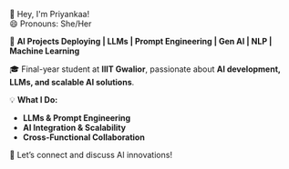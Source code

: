 <!---👋 Hey, it's Priyankaa! 
😄 Pronouns: She/Her
- 🔭 I’m currently a final year Student at IIIT Gwalior.
- 💬 Would Love to talk (Excel || SQL || Python || Machine Learning || Gen AI || Computer Vision ) 
- ⚡ I'm passionate about technology and management.
- ✨ I love to work as Team Member.
--->


  👋 Hey, I'm Priyankaa!  
😄 Pronouns: She/Her  

🚀 **AI Projects Deploying | LLMs | Prompt Engineering | Gen AI | NLP | Machine Learning**  

🎓 Final-year student at **IIIT Gwalior**, passionate about **AI development, LLMs, and scalable AI solutions**.  

💡 **What I Do:**  
- **LLMs & Prompt Engineering** 
- **AI Integration & Scalability** 
- **Cross-Functional Collaboration**
 

🤝 Let’s connect and discuss AI innovations!  


<!---
p21211/p21211 is a ✨ special ✨ repository because its `README.md` (this file) appears on your GitHub profile.
You can click the Preview link to take a look at your changes.
--->

